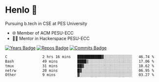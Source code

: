 
# Henlo 🌊

Pursuing b.tech in CSE at PES University

 - 🌐 Member of ACM PESU-ECC
 - 👨‍💻 Mentor in Hackerspace PESU-ECC

 [![Years Badge](https://badges.pufler.dev/years/bwaklog)](https://badges.pufler.dev) 
 [![Repos Badge](https://badges.pufler.dev/repos/bwaklog)](https://badges.pufler.dev)
 [![Commits Badge](https://badges.pufler.dev/commits/monthly/bwaklog)](https://badges.pufler.dev)

<!--START_SECTION:waka-->

```txt
C                2 hrs 16 mins   ███████████▓░░░░░░░░░░░░░   46.74 %
Bash             49 mins         ████▒░░░░░░░░░░░░░░░░░░░░   17.06 %
tmux             31 mins         ██▓░░░░░░░░░░░░░░░░░░░░░░   10.62 %
netrw            20 mins         █▓░░░░░░░░░░░░░░░░░░░░░░░   06.95 %
Other            9 mins          ▓░░░░░░░░░░░░░░░░░░░░░░░░   03.27 %
```

<!--END_SECTION:waka-->
